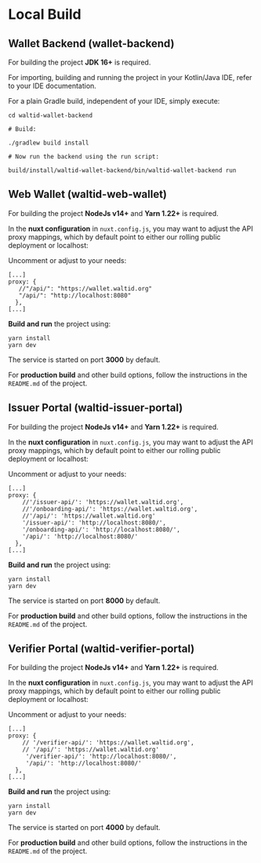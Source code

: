 # Local Build

## Wallet Backend (wallet-backend)

For building the project **JDK 16+** is required.

For importing, building and running the project in your Kotlin/Java IDE, refer to your IDE documentation.

For a plain Gradle build, independent of your IDE, simply execute:

```
cd waltid-wallet-backend

# Build:

./gradlew build install

# Now run the backend using the run script:

build/install/waltid-wallet-backend/bin/waltid-wallet-backend run
```

## Web Wallet (waltid-web-wallet)

For building the project **NodeJs v14+** and **Yarn 1.22+** is required.

In the **nuxt configuration** in `nuxt.config.js`, you may want to adjust the API proxy mappings, which by default point to either our rolling public deployment or localhost:

Uncomment or adjust to your needs:

```
[...]
proxy: {
   //"/api/": "https://wallet.waltid.org"
   "/api/": "http://localhost:8080"
  },
[...]
```

**Build and run** the project using:

```
yarn install
yarn dev
```

The service is started on port **3000** by default.

For **production build** and other build options, follow the instructions in the `README.md` of the project.

## Issuer Portal (waltid-issuer-portal)

For building the project **NodeJs v14+** and **Yarn 1.22+** is required.

In the **nuxt configuration** in `nuxt.config.js`, you may want to adjust the API proxy mappings, which by default point to either our rolling public deployment or localhost:

Uncomment or adjust to your needs:

```
[...]
proxy: {
    //'/issuer-api/': 'https://wallet.waltid.org',
    //'/onboarding-api/': 'https://wallet.waltid.org',
    //'/api/': 'https://wallet.waltid.org'
    '/issuer-api/': 'http://localhost:8080/',
    '/onboarding-api/': 'http://localhost:8080/',
    '/api/': 'http://localhost:8080/'
  },
[...]
```

**Build and run** the project using:

```
yarn install
yarn dev
```

The service is started on port **8000** by default.

For **production build** and other build options, follow the instructions in the `README.md` of the project.

## Verifier Portal (waltid-verifier-portal)

For building the project **NodeJs v14+** and **Yarn 1.22+** is required.

In the **nuxt configuration** in `nuxt.config.js`, you may want to adjust the API proxy mappings, which by default point to either our rolling public deployment or localhost:

Uncomment or adjust to your needs:

```
[...]
proxy: {
    // '/verifier-api/': 'https://wallet.waltid.org',
    // '/api/': 'https://wallet.waltid.org'
     '/verifier-api/': 'http://localhost:8080/',
     '/api/': 'http://localhost:8080/'
  },
[...]
```

**Build and run** the project using:

```
yarn install
yarn dev
```

The service is started on port **4000** by default.

For **production build** and other build options, follow the instructions in the `README.md` of the project.
